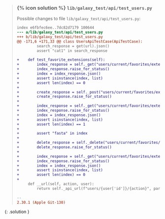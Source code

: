 
> ### {% icon solution %} ``lib/galaxy_test/api/test_users.py``
> 
> Possible changes to file ``lib/galaxy_test/api/test_users.py``:
> 
> ```diff
> index e6fbfec6ee..7dc82d7179 100644
> --- a/lib/galaxy_test/api/test_users.py
> +++ b/lib/galaxy_test/api/test_users.py
> @@ -171,6 +171,33 @@ class UsersApiTestCase(ApiTestCase):
>          search_response = get(url).json()
>          assert "cat1" in search_response
>  
> +    def test_favorite_extensions(self):
> +        index_response = self._get("users/current/favorites/extensions")
> +        index_response.raise_for_status()
> +        index = index_response.json()
> +        assert isinstance(index, list)
> +        assert len(index) == 0
> +
> +        create_response = self._post("users/current/favorites/extensions/fasta")
> +        create_response.raise_for_status()
> +
> +        index_response = self._get("users/current/favorites/extensions")
> +        index_response.raise_for_status()
> +        index = index_response.json()
> +        assert isinstance(index, list)
> +        assert len(index) == 1
> +
> +        assert "fasta" in index
> +
> +        delete_response = self._delete("users/current/favorites/extensions/fasta")
> +        delete_response.raise_for_status()
> +
> +        index_response = self._get("users/current/favorites/extensions")
> +        index_response.raise_for_status()
> +        index = index_response.json()
> +        assert isinstance(index, list)
> +        assert len(index) == 0
> +
>      def __url(self, action, user):
>          return self._api_url(f"users/{user['id']}/{action}", params=dict(key=self.master_api_key))
>  
> -- 
> 2.30.1 (Apple Git-130)
> 
> ```
{: .solution }
